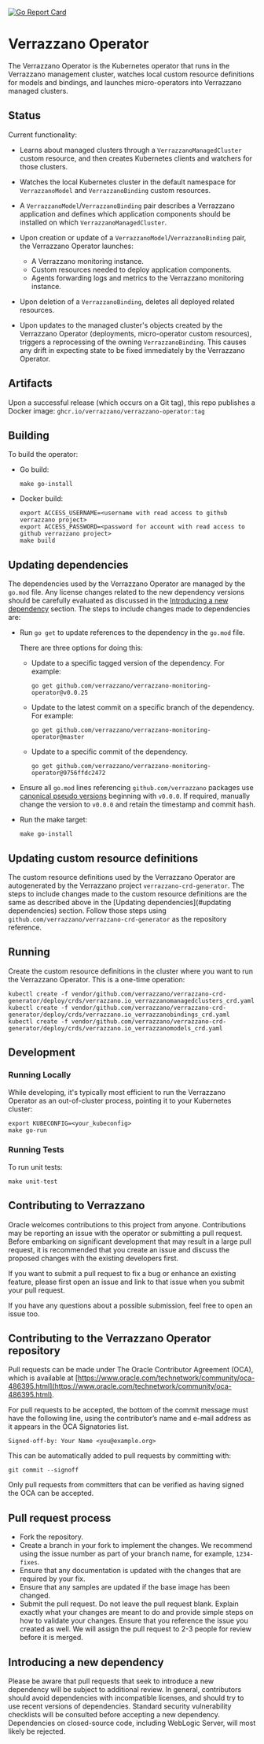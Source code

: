 [![Go Report Card](https://goreportcard.com/badge/github.com/verrazzano/verrazzano-operator)](https://goreportcard.com/report/github.com/verrazzano/verrazzano-operator)

# Verrazzano Operator

The Verrazzano Operator is the Kubernetes operator that runs in the Verrazzano management cluster,
watches local custom resource definitions for models and bindings, and launches micro-operators
into Verrazzano managed clusters.

## Status

Current functionality:
- Learns about managed clusters through a `VerrazzanoManagedCluster` custom resource, and then creates
  Kubernetes clients and watchers for those clusters.
- Watches the local Kubernetes cluster in the default namespace for `VerrazzanoModel` and `VerrazzanoBinding` custom resources.
- A `VerrazzanoModel`/`VerrazzanoBinding` pair describes a Verrazzano application and defines which application components should be installed on which `VerrazzanoManagedCluster`.
- Upon creation or update of a `VerrazzanoModel`/`VerrazzanoBinding` pair, the Verrazzano Operator launches:
  - A Verrazzano monitoring instance.
  - Custom resources needed to deploy application components.
  - Agents forwarding logs and metrics to the Verrazzano monitoring instance.

- Upon deletion of a `VerrazzanoBinding`, deletes all deployed related resources.
- Upon updates to the managed cluster's objects created by the Verrazzano Operator (deployments, micro-operator custom resources), triggers a reprocessing of the owning `VerrazzanoBinding`.
  This causes any drift in expecting state to be fixed immediately by the Verrazzano Operator.

## Artifacts

Upon a successful release (which occurs on a Git tag), this repo publishes a Docker image: `ghcr.io/verrazzano/verrazzano-operator:tag`

## Building

To build the operator:

* Go build:

    ```
    make go-install
    ```

* Docker build:
    ```
    export ACCESS_USERNAME=<username with read access to github verrazzano project>
    export ACCESS_PASSWORD=<password for account with read access to github verrazzano project>
    make build
    ```

## Updating dependencies

The dependencies used by the Verrazzano Operator are managed by the `go.mod` file.
Any license changes related to the new dependency versions should be carefully evaluated as discussed in the [Introducing a new dependency](#introducing-a-new-dependency) section.
The steps to include changes made to dependencies are:

* Run `go get` to update references to the dependency in the `go.mod` file.

  There are three options for doing this:

  * Update to a specific tagged version of the dependency.  For example:
    ```
    go get github.com/verrazzano/verrazzano-monitoring-operator@v0.0.25
    ```
  * Update to the latest commit on a specific branch of the dependency.  For example:
    ```
    go get github.com/verrazzano/verrazzano-monitoring-operator@master
    ```
  * Update to a specific commit of the dependency.
    ```
    go get github.com/verrazzano/verrazzano-monitoring-operator@9756ffdc2472
    ```
* Ensure all `go.mod` lines referencing `github.com/verrazzano` packages use [canonical pseudo versions](https://golang.org/ref/mod#glos-pseudo-version) beginning with `v0.0.0`.
  If required, manually change the version to `v0.0.0` and retain the timestamp and commit hash.
* Run the make target:
    ```
    make go-install
    ```

## Updating custom resource definitions

The custom resource definitions used by the Verrazzano Operator are autogenerated by the Verrazzano project `verrazzano-crd-generator`.
The steps to include changes made to the custom resource definitions are the same as described above in the [Updating dependencies](#updating dependencies) section.
Follow those steps using `github.com/verrazzano/verrazzano-crd-generator` as the repository reference.

## Running

Create the custom resource definitions in the cluster where you want to run the Verrazzano Operator.
This is a one-time operation:
```
kubectl create -f vendor/github.com/verrazzano/verrazzano-crd-generator/deploy/crds/verrazzano.io_verrazzanomanagedclusters_crd.yaml
kubectl create -f vendor/github.com/verrazzano/verrazzano-crd-generator/deploy/crds/verrazzano.io_verrazzanobindings_crd.yaml
kubectl create -f vendor/github.com/verrazzano/verrazzano-crd-generator/deploy/crds/verrazzano.io_verrazzanomodels_crd.yaml
```

## Development

### Running Locally

While developing, it's typically most efficient to run the Verrazzano Operator as an out-of-cluster process, pointing
it to your Kubernetes cluster:

```
export KUBECONFIG=<your_kubeconfig>
make go-run
```

### Running Tests

To run unit tests:

```
make unit-test
```

## Contributing to Verrazzano

Oracle welcomes contributions to this project from anyone.  Contributions may be reporting an issue with the operator or submitting a pull request.  Before embarking on significant development that may result in a large pull request, it is recommended that you create an issue and discuss the proposed changes with the existing developers first.

If you want to submit a pull request to fix a bug or enhance an existing feature, please first open an issue and link to that issue when you submit your pull request.

If you have any questions about a possible submission, feel free to open an issue too.

## Contributing to the Verrazzano Operator repository

Pull requests can be made under The Oracle Contributor Agreement (OCA), which is available at [https://www.oracle.com/technetwork/community/oca-486395.html](https://www.oracle.com/technetwork/community/oca-486395.html).

For pull requests to be accepted, the bottom of the commit message must have the following line, using the contributor’s name and e-mail address as it appears in the OCA Signatories list.

```
Signed-off-by: Your Name <you@example.org>
```

This can be automatically added to pull requests by committing with:

```
git commit --signoff
```

Only pull requests from committers that can be verified as having signed the OCA can be accepted.

## Pull request process

*	Fork the repository.
*	Create a branch in your fork to implement the changes. We recommend using the issue number as part of your branch name, for example, `1234-fixes`.
*	Ensure that any documentation is updated with the changes that are required by your fix.
*	Ensure that any samples are updated if the base image has been changed.
*	Submit the pull request. Do not leave the pull request blank. Explain exactly what your changes are meant to do and provide simple steps on how to validate your changes. Ensure that you reference the issue you created as well. We will assign the pull request to 2-3 people for review before it is merged.

## Introducing a new dependency

Please be aware that pull requests that seek to introduce a new dependency will be subject to additional review.  In general, contributors should avoid dependencies with incompatible licenses, and should try to use recent versions of dependencies.  Standard security vulnerability checklists will be consulted before accepting a new dependency.  Dependencies on closed-source code, including WebLogic Server, will most likely be rejected.
